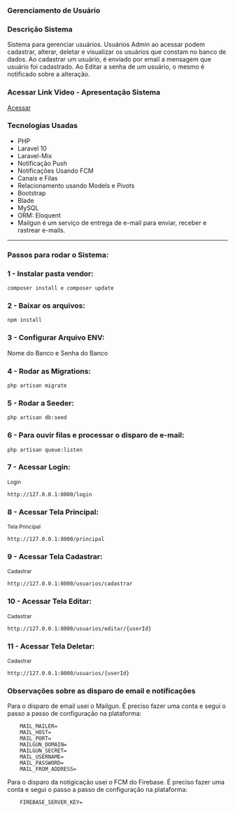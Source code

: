### Gerenciamento de Usuário

<h3>Descrição Sistema</h3>
Sistema para gerenciar usuários. Usuários Admin ao acessar podem cadastrar, alterar, deletar e visualizar os usuários que constam no banco de dados.
Ao cadastrar um usuário, é enviado por email a mensagem que usuário foi cadastrado.
Ao Editar a senha de um usuário, o mesmo é notificado sobre a alteração. 

<h3>Acessar Link Video - Apresentação Sistema</h3>
<a href="https://www.loom.com/share/9943234601f1421f85b4015019a1e251?sid=bd09f14d-ff8d-468e-8da3-4802d7ba809d" target="blank">Acessar</a>

<h3>Tecnologias Usadas</h3>
<ul>
    <li>PHP</li>
    <li>Laravel 10</li>
    <li>Laravel-Mix</li>
    <li>Notificação Push</li>
    <li>Notificações Usando FCM</li>
    <li>Canais e Filas</li>
    <li>Relacionamento usando Models e Pivots</li>
    <li>Bootstrap</li>
    <li>Blade</li>
    <li>MySQL</li>
    <li>ORM: Eloquent</li>
    <li>Mailgun é um serviço de entrega de e-mail para enviar, receber e rastrear e-mails.</li>    
</ul>

<hr>

<h3>Passos para rodar o Sistema:</h3>

### 1 - Instalar pasta vendor:
```
composer install e composer update
```

### 2 - Baixar os arquivos:
```
npm install
```

### 3 - Configurar Arquivo ENV:

Nome do Banco e Senha do Banco

### 4 - Rodar as Migrations:
```
php artisan migrate
```

### 5 - Rodar a Seeder:
```
php artisan db:seed
```

### 6 - Para ouvir filas e processar o disparo de e-mail:
```
php artisan queue:listen
``` 

### 7 - Acessar Login:
<p style="font-size:12px">Login</p>

```
http://127.0.0.1:8000/login
```

### 8 - Acessar Tela Principal:
<p style="font-size:12px">Tela Principal</p>

```
http://127.0.0.1:8000/principal
```

### 9 - Acessar Tela Cadastrar:
<p style="font-size:12px">Cadastrar</p>

```
http://127.0.0.1:8000/usuarios/cadastrar
```

### 10 - Acessar Tela Editar:
<p style="font-size:12px">Cadastrar</p>

```
http://127.0.0.1:8000/usuarios/editar/{userId}
```

### 11 - Acessar Tela Deletar:
<p style="font-size:12px">Cadastrar</p>

```
http://127.0.0.1:8000/usuarios/{userId}
```

<h3>Observações sobre as disparo de email e notificações</h3>

<p>Para o disparo de email usei o Mailgun. É preciso fazer uma conta e segui o passo a passo de configuração na plataforma:</p>

```
    MAIL_MAILER=
    MAIL_HOST=
    MAIL_PORT=
    MAILGUN_DOMAIN=
    MAILGUN_SECRET=
    MAIL_USERNAME=
    MAIL_PASSWORD=
    MAIL_FROM_ADDRESS=
```

<p>Para o disparo da notigicação usei o FCM do Firebase. É preciso fazer uma conta e segui o passo a passo de configuração na plataforma:</p>

```
    FIREBASE_SERVER_KEY=
```